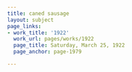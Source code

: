 ```yaml
---
title: caned sausage
layout: subject
page_links:
- work_title: '1922'
  work_url: pages/works/1922
  page_title: Saturday, March 25, 1922
  page_anchor: page-1979

---
```

